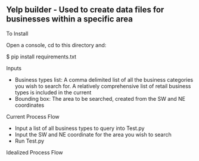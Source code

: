 Yelp builder - Used to create data files for businesses within a specific area
------------------------

To Install

Open a console, cd to this directory and:

$ pip install requirements.txt


Inputs

- Business types list: A comma delimited list of all the business categories you wish to search for. A relatively comprehensive list of retail business types is
included in the current
- Bounding box: The area to be searched, created from the SW and NE coordinates


Current Process Flow

- Input a list of all business types to query into Test.py
- Input the SW and NE coordinate for the area you wish to search
- Run Test.py


Idealized Process Flow
